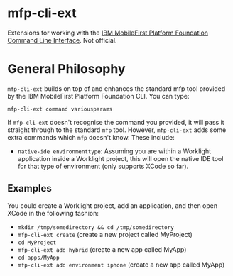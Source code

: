 # mfp-cli-ext

Extensions for working with the [IBM MobileFirst Platform Foundation Command
Line Interface](https://developer.ibm.com/mobilefirstplatform/install/#clui).
Not official.

# General Philosophy

`mfp-cli-ext` builds on top of and enhances the standard mfp tool provided by
the IBM MobileFirst Platform Foundation CLI. You can type:

`mfp-cli-ext command variousparams`

If `mfp-cli-ext` doesn't recognise the command you provided, it will pass it
straight through to the standard `mfp` tool. However, `mfp-cli-ext` adds some
extra commands which `mfp` doesn't know. These include:

* `native-ide environmenttype`: Assuming you are within a Worklight
  application inside a Worklight project, this will open the native IDE tool
  for that type of environment (only supports XCode so far).

## Examples

You could create a Worklight project, add an application, and then open XCode
in the following fashion:

* `mkdir /tmp/somedirectory && cd /tmp/somedirectory`
* `mfp-cli-ext create` (create a new project called MyProject)
* `cd MyProject`
* `mfp-cli-ext add hybrid` (create a new app called MyApp)
* `cd apps/MyApp`
* `mfp-cli-ext add environment iphone` (create a new app called MyApp)


